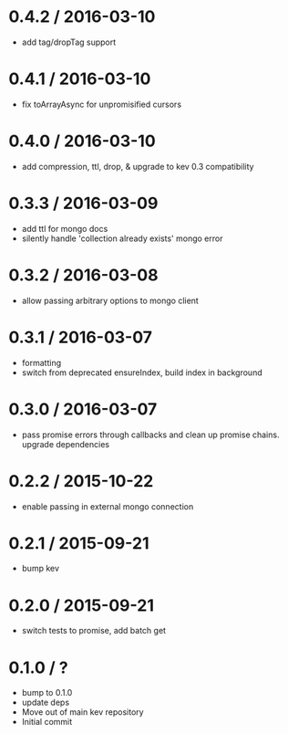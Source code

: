 
0.4.2 / 2016-03-10
==================

  * add tag/dropTag support

0.4.1 / 2016-03-10
==================

  * fix toArrayAsync for unpromisified cursors

0.4.0 / 2016-03-10
==================

  * add compression, ttl, drop, & upgrade to kev 0.3 compatibility

0.3.3 / 2016-03-09
==================

  * add ttl for mongo docs
  * silently handle 'collection already exists' mongo error

0.3.2 / 2016-03-08
==================

  * allow passing arbitrary options to mongo client

0.3.1 / 2016-03-07
==================

  * formatting
  * switch from deprecated ensureIndex, build index in background

0.3.0 / 2016-03-07
==================

  * pass promise errors through callbacks and clean up promise chains. upgrade dependencies

0.2.2 / 2015-10-22
==================

  * enable passing in external mongo connection

0.2.1 / 2015-09-21
==================

  * bump kev

0.2.0 / 2015-09-21
==================

  * switch tests to promise, add batch get

0.1.0 / ?
==================

  * bump to 0.1.0
  * update deps
  * Move out of main kev repository
  * Initial commit
